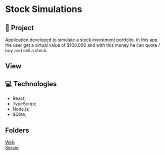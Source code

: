 # Stock Simulations

## 🚀 Project
  Application developed to simulate a stock investment portfolio. 
  In this app the user get a virtual value of $100.000 and with this money he can quote / buy and sell a stock. 

## View

## 💻 Technologies
  - React; 
  - TypeScript;
  - Node.js;
  - SQlite;
 
## Folders
  <a href="https://github.com/GabrielBrotas/Stock-Simulation/tree/main/web">Web</a> <br />
  <a href="https://github.com/GabrielBrotas/Stock-Simulation/tree/main/server">Server</a>
